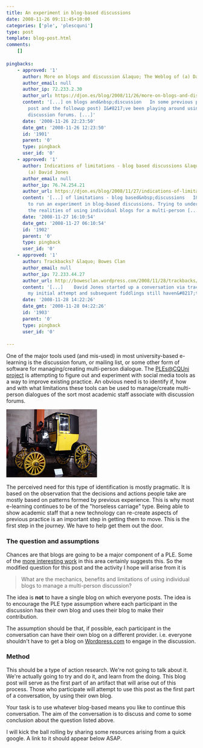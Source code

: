 ```yaml
---
title: An experiment in blog-based discussions
date: 2008-11-26 09:11:45+10:00
categories: ['ple', 'plescquni']
type: post
template: blog-post.html
comments:
    []
    
pingbacks:
    - approved: '1'
      author: More on blogs and discussion &laquo; The Weblog of (a) David Jones
      author_email: null
      author_ip: 72.233.2.30
      author_url: https://djon.es/blog/2008/11/26/more-on-blogs-and-discussion/
      content: '[...] on blogs and&nbsp;discussion   In some previous posts (the original
        post and the followup post) I&#8217;ve been playing around using blogs for multiple
        discussion forums. [...]'
      date: '2008-11-26 22:23:50'
      date_gmt: '2008-11-26 12:23:50'
      id: '1901'
      parent: '0'
      type: pingback
      user_id: '0'
    - approved: '1'
      author: Indications of limitations - blog based discussions &laquo; The Weblog of
        (a) David Jones
      author_email: null
      author_ip: 76.74.254.21
      author_url: https://djon.es/blog/2008/11/27/indications-of-limitations-blog-based-discussions/
      content: '[...] of limitations - blog based&nbsp;discussions   I&#8217;m trying
        to run an experiment in blog-based discussions. Trying to understand, from experience,
        the realities of using individual blogs for a multi-person [...]'
      date: '2008-11-27 16:10:54'
      date_gmt: '2008-11-27 06:10:54'
      id: '1902'
      parent: '0'
      type: pingback
      user_id: '0'
    - approved: '1'
      author: Trackbacks? &laquo; Bowes Clan
      author_email: null
      author_ip: 72.233.44.27
      author_url: http://bowesclan.wordpress.com/2008/11/28/trackbacks/
      content: '[...]    David Jones started up a conversation via trackbacks, however
        my initial attempt and subsequent fiddlings still haven&#8217;t made my [...]'
      date: '2008-11-28 14:22:26'
      date_gmt: '2008-11-28 04:22:26'
      id: '1903'
      parent: '0'
      type: pingback
      user_id: '0'
    
---
```

One of the major tools used (and mis-used) in most university-based e-learning is the discussion forum, or mailing list, or some other form of software for managing/creating multi-person dialogue. The [PLEs@CQUni project](http://cddu.cqu.edu.au/index.php/PLEs%40CQUni) is attempting to figure out and experiment with social media tools as a way to improve existing practice. An obvious need is to identify if, how and with what limitations these tools can be used to manage/create multi-person dialogues of the sort most academic staff associate with discussion forums.

[![](images/93840305_b6ebb22c57_m.jpg)](http://flickr.com/photos/sumit/93840305/)

The perceived need for this type of identification is mostly pragmatic. It is based on the observation that the decisions and actions people take are mostly based on patterns formed by previous experience. This is why most e-learning continues to be of the "horseless carriage" type. Being able to show academic staff that a new technology can re-create aspects of previous practice is an important step in getting them to move. This is the first step in the journey. We have to help get them out the door.

### The question and assumptions

Chances are that blogs are going to be a major component of a PLE. Some of the [more interesting work](http://www.chrislott.org/2008/11/05/wcet-2008-day-1/) in this area certainly suggests this. So the modified question for this post and the activity I hope will arise from it is

> What are the mechanics, benefits and limitations of using individual blogs to manage a multi-person discussion?

The idea is **not** to have a single blog on which everyone posts. The idea is to encourage the PLE type assumption where each participant in the discussion has their own blog and uses their blog to make their contribution.

The assumption should be that, if possible, each participant in the conversation can have their own blog on a different provider. i.e. everyone shouldn't have to get a blog on [Wordpress.com](http://wordpress.com/) to engage in the discussion.

### Method

This should be a type of action research. We're not going to talk about it. We're actually going to try and do it, and learn from the doing. This blog post will serve as the first part of an artifact that will arise out of this process. Those who participate will attempt to use this post as the first part of a conversation, by using their own blog.

Your task is to use whatever blog-based means you like to continue this conversation. The aim of the conversation is to discuss and come to some conclusion about the question listed above.

I will kick the ball rolling by sharing some resources arising from a quick google. A link to it should appear below ASAP.